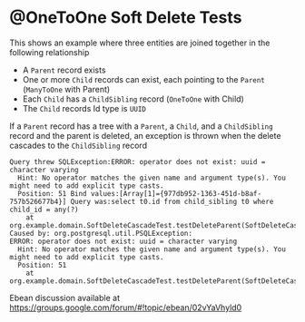 @OneToOne Soft Delete Tests
=====================

This shows an example where three entities are joined together in the following relationship

- A `Parent` record exists
- One or more `Child` records can exist, each pointing to the `Parent` (`ManyToOne` with Parent)
- Each `Child` has a `ChildSibling` record (`OneToOne` with Child)
- The `Child` records Id type is `UUID`

If a `Parent` record has a tree with a `Parent`, a `Child`, and a `ChildSibling` record 
and the parent is deleted, an exception is thrown when the delete cascades to the 
`ChildSibling` record

```
Query threw SQLException:ERROR: operator does not exist: uuid = character varying
  Hint: No operator matches the given name and argument type(s). You might need to add explicit type casts.
  Position: 51 Bind values:[Array[1]={977db952-1363-451d-b8af-757b526677b4}] Query was:select t0.id from child_sibling t0 where child_id = any(?)
	at org.example.domain.SoftDeleteCascadeTest.testDeleteParent(SoftDeleteCascadeTest.java:30)
Caused by: org.postgresql.util.PSQLException: 
ERROR: operator does not exist: uuid = character varying
  Hint: No operator matches the given name and argument type(s). You might need to add explicit type casts.
  Position: 51
	at org.example.domain.SoftDeleteCascadeTest.testDeleteParent(SoftDeleteCascadeTest.java:30)
```

Ebean discussion available at https://groups.google.com/forum/#!topic/ebean/02vYaVhyld0 

